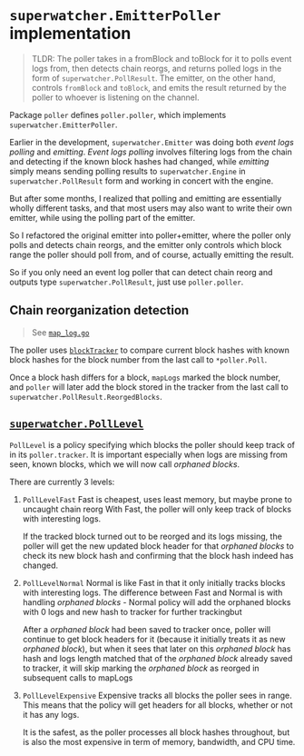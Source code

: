 <!-- markdownlint-configure-file { "MD013": { "code_blocks": false } } -->

# `superwatcher.EmitterPoller` implementation

> TLDR: The poller takes in a fromBlock and toBlock for it to polls event logs from,
> then detects chain reorgs, and returns polled logs in the form of `superwatcher.PollResult`.
> The emitter, on the other hand, controls `fromBlock` and `toBlock`, and emits the
> result returned by the poller to whoever is listening on the channel.

Package `poller` defines `poller.poller`, which implements `superwatcher.EmitterPoller`.

Earlier in the development, `superwatcher.Emitter` was doing both _event logs polling_
and _emitting_. _Event logs polling_ involves filtering logs from the chain and
detecting if the known block hashes had changed, while _emitting_ simply means
sending polling results to `superwatcher.Engine` in `superwatcher.PollResult` form
and working in concert with the engine.

But after some months, I realized that polling and emitting are essentially
wholly different tasks, and that most users may also want to write their own emitter,
while using the polling part of the emitter.

So I refactored the original emitter into poller+emitter, where the poller only polls
and detects chain reorgs, and the emitter only controls which block range the poller
should poll from, and of course, actually emitting the result.

So if you only need an event log poller that can detect chain reorg and outputs
type `superwatcher.PollResult`, just use `poller.poller`.

## Chain reorganization detection

> See [`map_log.go`](./map_log.go)

The poller uses [`blockTracker`](./tracker.go) to compare current block hashes
with known block hashes for the block number from the last call to `*poller.Poll`.

Once a block hash differs for a block, `mapLogs` marked the block number, and `poller`
will later add the block stored in the tracker from the last call to `superwatcher.PollResult.ReorgedBlocks`.

## [`superwatcher.PollLevel`](../../emitter_poller.go)

`PollLevel` is a policy specifying which blocks the poller should keep track of
in its `poller.tracker`. It is important especially when logs are missing from
seen, known blocks, which we will now call _orphaned blocks_.

There are currently 3 levels:

1. `PollLevelFast`
   Fast is cheapest, uses least memory, but maybe prone to uncaught chain reorg
   With Fast, the poller will only keep track of blocks with interesting logs.

   If the tracked block turned out to be reorged and its logs missing, the poller
   will get the new updated block header for that _orphaned blocks_ to check
   its new block hash and confirming that the block hash indeed has changed.

2. `PollLevelNormal`
   Normal is like Fast in that it only initially tracks blocks with interesting logs.
   The difference between Fast and Normal is with handling _orphaned blocks_ - Normal
   policy will add the orphaned blocks with 0 logs and new hash to tracker for
   further trackingbut

   After a _orphaned block_ had been saved to tracker once, poller will continue
   to get block headers for it (because it initially treats it as new _orphaned block_),
   but when it sees that later on this _orphaned block_ has hash and logs length
   matched that of the _orphaned block_ already saved to tracker, it will skip
   marking the _orphaned block_ as reorged in subsequent calls to mapLogs

3. `PollLevelExpensive`
   Expensive tracks all blocks the poller sees in range. This means that the
   policy will get headers for all blocks, whether or not it has any logs.

   It is the safest, as the poller processes all block hashes throughout,
   but is also the most expensive in term of memory, bandwidth, and CPU time.

